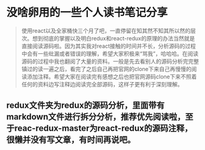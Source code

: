 # 没啥卵用的一些个人读书笔记分享

> 使用react以及全家桶快三个月了吧，一直停留在知其然不知其所以然的层次。想到彻底的掌握以及明白redux和react-redux的原理的办法当然就是直接阅读源码啦。因为其实我对react接触的时间并不长，分析源码的过程中会有一些纰漏或者错误的理解，希望大家积极来“骂我”，哈哈哈。在阅读源码的过程中我也翻阅了大量的资料。一般是先去看别人的源码分析完完整镇过的读一遍之后，看完了之后自己再把官网的clone下来自己再慢慢的阅读添加注释。希望大家在阅读完有感想之后也把官网源码clone下来不照着任何的资料边写注释边阅读完全部源码，这样子更有利于深刻理解。

## redux文件夹为redux的源码分析，里面带有markdown文件进行拆分分析，推荐优先阅读啦，至于reac-redux-master为react-redux的源码注释，很懒并没有写文章，有时间再说吧。

